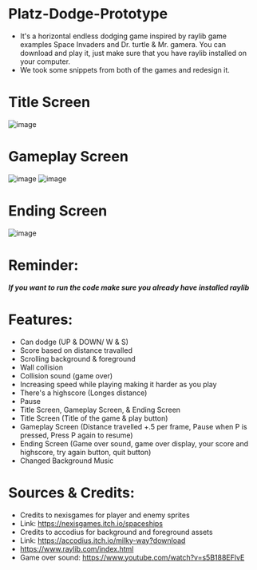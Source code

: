 # Platz-Dodge-Prototype

- It's a horizontal endless dodging game inspired by raylib game examples Space Invaders and Dr. turtle & Mr. gamera. You can download and play it, just make sure that you have raylib installed on your computer.
- We took some snippets from both of the games and redesign it.

# Title Screen
![image](https://user-images.githubusercontent.com/89834374/143984419-5affca07-9758-4b0c-95d3-9584bad8bc84.png)

# Gameplay Screen
![image](https://user-images.githubusercontent.com/89834374/143984487-a97e23b1-96c6-41da-9c71-78dd8e46c66a.png)
![image](https://user-images.githubusercontent.com/89834374/143984525-95df38ee-9791-480f-95d6-2cb5888f3650.png)

# Ending Screen
![image](https://user-images.githubusercontent.com/89834374/143984565-43d23a01-766d-4e19-8d8a-76c3c8d4c304.png)

# Reminder: 
_**If you want to run the code make sure you already have installed raylib**_

# Features:
- Can dodge (UP & DOWN/ W & S)
- Score based on distance travalled
- Scrolling background & foreground
- Wall collision
- Collision sound (game over)
- Increasing speed while playing making it harder as you play
- There's a highscore (Longes distance)
- Pause
- Title Screen, Gameplay Screen, & Ending Screen
- Title Screen (Title of the game & play button)
- Gameplay Screen (Distance travelled +.5 per frame, Pause when P is pressed, Press P again to resume)
- Ending Screen (Game over sound, game over display, your score and highscore, try again button, quit button)
- Changed Background Music

# Sources & Credits: 
- Credits to nexisgames for player and enemy sprites 
- Link: https://nexisgames.itch.io/spaceships
- Credits to accodius for background and foreground assets
- Link: https://accodius.itch.io/milky-way?download
- https://www.raylib.com/index.html
- Game over sound: https://www.youtube.com/watch?v=s5B188EFlvE
